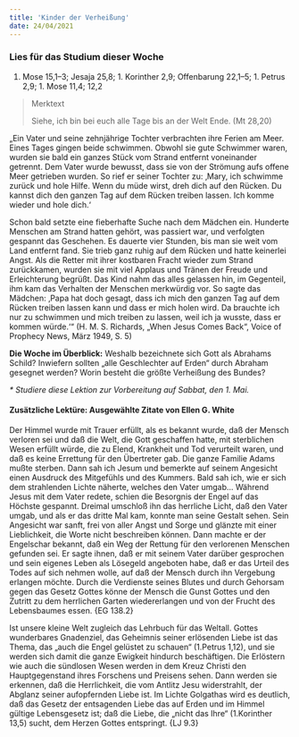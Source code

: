 ```yaml
---
title: 'Kinder der Verheißung'
date: 24/04/2021
---
```


### Lies für das Studium dieser Woche
1. Mose 15,1–3; Jesaja 25,8; 1. Korinther 2,9; Offenbarung 22,1–5; 1. Petrus 2,9; 1. Mose 11,4; 12,2

> <p>Merktext</p>
> Siehe, ich bin bei euch alle Tage bis an der Welt Ende. (Mt 28,20)

„Ein Vater und seine zehnjährige Tochter verbrachten ihre Ferien am Meer. Eines Tages gingen beide schwimmen. Obwohl sie gute Schwimmer waren, wurden sie bald ein ganzes Stück vom Strand entfernt voneinander getrennt. Dem Vater wurde bewusst, dass sie von der Strömung aufs offene Meer getrieben wurden. So rief er seiner Tochter zu: ‚Mary, ich schwimme zurück und hole Hilfe. Wenn du müde wirst, dreh dich auf den Rücken. Du kannst dich den ganzen Tag auf dem Rücken treiben lassen. Ich komme wieder und hole dich.‘

Schon bald setzte eine fieberhafte Suche nach dem Mädchen ein. Hunderte Menschen am Strand hatten gehört, was passiert war, und verfolgten gespannt das Geschehen. Es dauerte vier Stunden, bis man sie weit vom Land entfernt fand. Sie trieb ganz ruhig auf dem Rücken und hatte keinerlei Angst. Als die Retter mit ihrer kostbaren Fracht wieder zum Strand zurückkamen, wurden sie mit viel Applaus und Tränen der Freude und Erleichterung begrüßt. Das Kind nahm das alles gelassen hin, im Gegenteil, ihm kam das Verhalten der Menschen merkwürdig vor. So sagte das Mädchen: ‚Papa hat doch gesagt, dass ich mich den ganzen Tag auf dem Rücken treiben lassen kann und dass er mich holen wird. Da brauchte ich nur zu schwimmen und mich treiben zu lassen, weil ich ja wusste, dass er kommen würde.‘“ (H. M. S. Richards, „When Jesus Comes Back“, Voice of Prophecy News, März 1949, S. 5)

**Die Woche im Überblick:** Weshalb bezeichnete sich Gott als Abrahams Schild? Inwiefern sollten „alle Geschlechter auf Erden“ durch Abraham gesegnet werden? Worin besteht die größte Verheißung des Bundes?

_* Studiere diese Lektion zur Vorbereitung auf Sabbat, den 1. Mai._

#### Zusätzliche Lektüre: Ausgewählte Zitate von Ellen G. White

Der Himmel wurde mit Trauer erfüllt, als es bekannt wurde, daß der Mensch verloren sei und daß die Welt, die Gott geschaffen hatte, mit sterblichen Wesen erfüllt würde, die zu Elend, Krankheit und Tod verurteilt waren, und daß es keine Errettung für den Übertreter gab. Die ganze Familie Adams mußte sterben. Dann sah ich Jesum und bemerkte auf seinem Angesicht einen Ausdruck des Mitgefühls und des Kummers. Bald sah ich, wie er sich dem strahlenden Lichte näherte, welches den Vater umgab... Während Jesus mit dem Vater redete, schien die Besorgnis der Engel auf das Höchste gespannt. Dreimal umschloß ihn das herrliche Licht, daß den Vater umgab, und als er das dritte Mal kam, konnte man seine Gestalt sehen. Sein Angesicht war sanft, frei von aller Angst und Sorge und glänzte mit einer Lieblichkeit, die Worte nicht beschreiben können. Dann machte er der Engelschar bekannt, daß ein Weg der Rettung für den verlorenen Menschen gefunden sei. Er sagte ihnen, daß er mit seinem Vater darüber gesprochen und sein eigenes Leben als Lösegeld angeboten habe, daß er das Urteil des Todes auf sich nehmen wolle, auf daß der Mensch durch ihn Vergebung erlangen möchte. Durch die Verdienste seines Blutes und durch Gehorsam gegen das Gesetz Gottes könne der Mensch die Gunst Gottes und den Zutritt zu dem herrlichen Garten wiedererlangen und von der Frucht des Lebensbaumes essen. {EG 138.2}

Ist unsere kleine Welt zugleich das Lehrbuch für das Weltall. Gottes wunderbares Gnadenziel, das Geheimnis seiner erlösenden Liebe ist das Thema, das „auch die Engel gelüstet zu schauen“ (1.Petrus 1,12), und sie werden sich damit die ganze Ewigkeit hindurch beschäftigen. Die Erlöstern wie auch die sündlosen Wesen werden in dem Kreuz Christi den Hauptgegenstand ihres Forschens und Preisens sehen. Dann werden sie erkennen, daß die Herrlichkeit, die vom Antlitz Jesu widerstrahlt, der Abglanz seiner aufopfernden Liebe ist. Im Lichte Golgathas wird es deutlich, daß das Gesetz der entsagenden Liebe das auf Erden und im Himmel gültige Lebensgesetz ist; daß die Liebe, die „nicht das Ihre“ (1.Korinther 13,5) sucht, dem Herzen Gottes entspringt. {LJ 9.3}